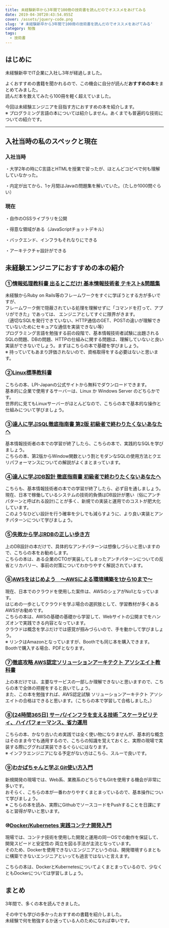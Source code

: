 ```yaml
---
title: 未経験新卒から3年間で100冊の技術書を読んだのでオススメをあげてみる
date: 2019-04-30T20:43:54.055Z
cover: /assets/jquery-code.png
slug: '# 未経験新卒から3年間で100冊の技術書を読んだのでオススメをあげてみる'
category: 勉強
tags:
  - 技術書
---
```

## はじめに

未経験新卒でIT企業に入社し3年が経過しました。

よくおすすめの書籍を聞かれるので、この機会に自分が読んだ**おすすめの本**をまとめてみました。  
読んだ本を数えてみたら100冊を軽く超えていました。



今回は未経験エンジニアを目指す方におすすめの本を紹介します。  
※ プログラミング言語の本については紹介しません。あくまでも普遍的な技術についての紹介です。

------



## 入社当時の私のスペックと現在

### 入社当時

・大学2年の時にC言語とHTMLを授業で習ったが、ほとんどコピペで何も理解していなかった。

・内定が出てから、1ヶ月間はJavaの問題集を解いていた。（たしか1000問ぐらい）



### 現在

・自作のOSSライブラリを公開

・得意な領域がある（JavaScriptチョットデキル）

・バックエンド、インフラもそれなりにできる

・アーキテクチャ設計ができる



## 未経験エンジニアにおすすめの本の紹介



### ①[情報処理教科書 出るとこだけ! 基本情報技術者 テキスト&問題集](https://www.amazon.co.jp/%E6%83%85%E5%A0%B1%E5%87%A6%E7%90%86%E6%95%99%E7%A7%91%E6%9B%B8-%E5%87%BA%E3%82%8B%E3%81%A8%E3%81%93%E3%81%A0%E3%81%91-%E5%9F%BA%E6%9C%AC%E6%83%85%E5%A0%B1%E6%8A%80%E8%A1%93%E8%80%85-%E3%83%86%E3%82%AD%E3%82%B9%E3%83%88-2019%E5%B9%B4%E7%89%88/dp/4798159174?ref_=Oct_BSellerC_502776_1&pf_rd_p=194ad9ce-5304-5088-9ff2-08924029768e&pf_rd_s=merchandised-search-10&pf_rd_t=101&pf_rd_i=502776&pf_rd_m=AN1VRQENFRJN5&pf_rd_r=Z6T52D31RPTFJDVB5Q2X&pf_rd_r=Z6T52D31RPTFJDVB5Q2X&pf_rd_p=194ad9ce-5304-5088-9ff2-08924029768e)

未経験からRuby on Rails等のフレームワークをすぐに学ぼうとする方が多いですが、  
フレームワーク側で隠蔽されている処理を理解せずに「コマンドを打って、アプリができた」であっては、
エンジニアとしてすぐに限界がきます。  
（適切なSQLを発行できていない、HTTP通信のGET、POSTの違いが理解できていないためにセキュアな通信を実装できない等）  
プログラミング言語を勉強する前の段階で、基本情報技術者試験に出題されるSQLの問題、DBの問題、HTTPの仕組みに関する問題は、理解していないと良い実装ができないでしょう。まずはこちらの本で基礎を学びましょう。  
※ 持っていてもあまり評価されないので、資格取得をする必要はないと思います。  



### ②[Linux標準教科書](https://linuc.org/textbooks/linux/)

こちらの本、LPI-Japanの公式サイトから無料でダウンロードできます。  
基本的に企業で使用するサーバーは、Linux か Windows Server のどちらかです。  
世界的に見てもLinuxサーバーがほとんどなので、こちらの本で基本的な操作と仕組みについて学びましょう。  



### ③[達人に学ぶSQL徹底指南書 第2版 初級者で終わりたくないあなたへ](https://www.amazon.co.jp/%E9%81%94%E4%BA%BA%E3%81%AB%E5%AD%A6%E3%81%B6SQL%E5%BE%B9%E5%BA%95%E6%8C%87%E5%8D%97%E6%9B%B8-%E7%AC%AC2%E7%89%88-%E5%88%9D%E7%B4%9A%E8%80%85%E3%81%A7%E7%B5%82%E3%82%8F%E3%82%8A%E3%81%9F%E3%81%8F%E3%81%AA%E3%81%84%E3%81%82%E3%81%AA%E3%81%9F%E3%81%B8-CodeZine-BOOKS/dp/4798157821/ref=sr_1_1?__mk_ja_JP=%E3%82%AB%E3%82%BF%E3%82%AB%E3%83%8A&keywords=%E9%81%94%E4%BA%BA%E3%81%AB%E5%AD%A6%E3%81%B6SQL%E5%BE%B9%E5%BA%95%E6%8C%87%E5%8D%97%E6%9B%B8+%E7%AC%AC2%E7%89%88+%E5%88%9D%E7%B4%9A%E8%80%85%E3%81%A7%E7%B5%82%E3%82%8F%E3%82%8A%E3%81%9F%E3%81%8F%E3%81%AA%E3%81%84%E3%81%82%E3%81%AA%E3%81%9F%E3%81%B8&qid=1556366115&s=books&sr=1-1-catcorr)

基本情報技術者の本での学習が終了したら、こちらの本で、実践的なSQLを学びましょう。  
こちらの本、第2版からWindow関数という割とモダンなSQLの使用方法とクエリパフォーマンスについての解説がよくまとまっています。  



### ④[達人に学ぶDB設計 徹底指南書 初級者で終わりたくないあなたへ](https://www.amazon.co.jp/%E9%81%94%E4%BA%BA%E3%81%AB%E5%AD%A6%E3%81%B6DB%E8%A8%AD%E8%A8%88-%E5%BE%B9%E5%BA%95%E6%8C%87%E5%8D%97%E6%9B%B8-%E5%88%9D%E7%B4%9A%E8%80%85%E3%81%A7%E7%B5%82%E3%82%8F%E3%82%8A%E3%81%9F%E3%81%8F%E3%81%AA%E3%81%84%E3%81%82%E3%81%AA%E3%81%9F%E3%81%B8-%E3%83%9F%E3%83%83%E3%82%AF/dp/4798124702/ref=sr_1_fkmrnull_1?__mk_ja_JP=%E3%82%AB%E3%82%BF%E3%82%AB%E3%83%8A&keywords=%E9%81%94%E4%BA%BA%E3%81%AB%E5%AD%A6%E3%81%B6DB%E8%A8%AD%E8%A8%88+%E5%BE%B9%E5%BA%95%E6%8C%87%E5%8D%97%E6%9B%B8+%E5%88%9D%E7%B4%9A%E8%80%85%E3%81%A7%E7%B5%82%E3%82%8F%E3%82%8A%E3%81%9F%E3%81%8F%E3%81%AA%E3%81%84%E3%81%82%E3%81%AA%E3%81%9F%E3%81%B8&qid=1556366263&s=books&sr=1-1-fkmrnull)

こちらも、基本情報技術者の本での学習が終了したら、必ず目を通しましょう。  
現在、日本で稼働しているシステムの技術的負債はDB設計が悪い（俗にアンチパターンと呼ばれる設計)ことが多く、新規での実装と運用でのコストが肥大化しています。  
このようなひどい設計を行う確率を少しでも減らすように、より良い実装とアンチパターンについて学びましょう。  



### ⑤[失敗から学ぶRDBの正しい歩き方](https://www.amazon.co.jp/%E5%A4%B1%E6%95%97%E3%81%8B%E3%82%89%E5%AD%A6%E3%81%B6RDB%E3%81%AE%E6%AD%A3%E3%81%97%E3%81%84%E6%AD%A9%E3%81%8D%E6%96%B9-Software-Design-plus-%E6%9B%BD%E6%A0%B9/dp/4297104083/ref=sr_1_1?__mk_ja_JP=%E3%82%AB%E3%82%BF%E3%82%AB%E3%83%8A&keywords=%E5%A4%B1%E6%95%97%E3%81%8B%E3%82%89%E5%AD%A6%E3%81%B6RDB%E3%81%AE%E6%AD%A3%E3%81%97%E3%81%84%E6%AD%A9%E3%81%8D%E6%96%B9&qid=1556366536&s=books&sr=1-1-catcorr)

上のDB設計の本だけで、具体的なアンチパターンは想像しづらいと思いますので、こちらの本をお勧めします。  
こちらの本は、ある企業のCTOが実装してしまったアンチパターンについての反省とリカバリー、事前の対策についてわかりやすく解説されています。  



### ⑥[AWSをはじめよう　～AWSによる環境構築を1から10まで～](https://www.amazon.co.jp/AWS%E3%82%92%E3%81%AF%E3%81%98%E3%82%81%E3%82%88%E3%81%86-%EF%BD%9EAWS%E3%81%AB%E3%82%88%E3%82%8B%E7%92%B0%E5%A2%83%E6%A7%8B%E7%AF%89%E3%82%921%E3%81%8B%E3%82%8910%E3%81%BE%E3%81%A7%EF%BD%9E-%E3%81%AF%E3%81%98%E3%82%81%E3%82%88%E3%81%86%E3%82%B7%E3%83%AA%E3%83%BC%E3%82%BA-mochikoAsTech-ebook/dp/B07K1FP44W/ref=sr_1_1?__mk_ja_JP=%E3%82%AB%E3%82%BF%E3%82%AB%E3%83%8A&keywords=AWS%E3%82%92%E3%81%AF%E3%81%98%E3%82%81%E3%82%88%E3%81%86+%EF%BD%9EAWS%E3%81%AB%E3%82%88%E3%82%8B%E7%92%B0%E5%A2%83%E6%A7%8B%E7%AF%89%E3%82%921%E3%81%8B%E3%82%8910%E3%81%BE%E3%81%A7%EF%BD%9E&qid=1556366719&s=books&sr=1-1)

現在、日本でのクラウドを使用した案件は、AWSのシェアがNo1となっています。  
はじめの一歩としてクラウドを学ぶ場合の選択肢として、学習教材が多くあるAWSがお勧めです。  
こちらの本は、AWSの基礎の基礎から学習して、Webサイトの公開までをハンズオンで実践できる内容となっています。  
クラウドは概念を学ぶだけでは感覚が掴みづらいので、手を動かして学びましょう。  
※ リンクはAmazonとなっていますが、Boothでも同じ本を購入できます。Boothで購入する場合、PDFとなります。  



### ⑦[徹底攻略 AWS認定ソリューションアーキテクト アソシエイト教科書](https://www.amazon.co.jp/%E5%BE%B9%E5%BA%95%E6%94%BB%E7%95%A5-AWS%E8%AA%8D%E5%AE%9A-%E3%82%BD%E3%83%AA%E3%83%A5%E3%83%BC%E3%82%B7%E3%83%A7%E3%83%B3%E3%82%A2%E3%83%BC%E3%82%AD%E3%83%86%E3%82%AF%E3%83%88-%E2%80%93-%E3%82%A2%E3%82%BD%E3%82%B7%E3%82%A8%E3%82%A4%E3%83%88%E6%95%99%E7%A7%91%E6%9B%B8/dp/4295005495/ref=sr_1_fkmrnull_1?__mk_ja_JP=%E3%82%AB%E3%82%BF%E3%82%AB%E3%83%8A&keywords=%E5%BE%B9%E5%BA%95%E6%94%BB%E7%95%A5+aws+%E8%AA%8D%E5%AE%9A%E3%82%BD%E3%83%AA%E3%83%A5%E3%83%BC%E3%82%B7%E3%83%A7%E3%83%B3%E3%82%A2%E3%83%BC%E3%82%AD%E3%83%86%E3%82%AF%E3%83%88+%E3%82%A2%E3%82%BD%E3%82%B7%E3%82%A8%E3%82%A4%E3%83%88%E6%95%99%E7%A7%91%E6%9B%B8&qid=1556367113&s=books&sr=1-1-fkmrnull)

上の本だけでは、主要なサービスの一部しか理解できないと思いますので、こちらの本で全体の把握をすると良いでしょう。  
また、この本を勉強すれば、AWS認定試験 ソリューションアーキテクト アソシエイトの合格はできると思います。（こちらの本で学習して合格しました。）  



### ⑧[[24時間365日] サーバ/インフラを支える技術 ‾スケーラビリティ、ハイパフォーマンス、省力運用](https://www.amazon.co.jp/24%E6%99%82%E9%96%93365%E6%97%A5-%E3%82%A4%E3%83%B3%E3%83%95%E3%83%A9%E3%82%92%E6%94%AF%E3%81%88%E3%82%8B%E6%8A%80%E8%A1%93-%E2%80%BE%E3%82%B9%E3%82%B1%E3%83%BC%E3%83%A9%E3%83%93%E3%83%AA%E3%83%86%E3%82%A3%E3%80%81%E3%83%8F%E3%82%A4%E3%83%91%E3%83%95%E3%82%A9%E3%83%BC%E3%83%9E%E3%83%B3%E3%82%B9%E3%80%81%E7%9C%81%E5%8A%9B%E9%81%8B%E7%94%A8-PRESS-plus%E3%82%B7%E3%83%AA%E3%83%BC%E3%82%BA/dp/4774135666/ref=sr_1_8?__mk_ja_JP=%E3%82%AB%E3%82%BF%E3%82%AB%E3%83%8A&keywords=%E3%82%A4%E3%83%B3%E3%83%95%E3%83%A9&qid=1556367331&s=books&sr=1-8)

こちらの本、かなり古いため実践では全く使い物になりませんが、基本的な概念はそのまま今でも通用するので、こちらの知識を覚えておくと、実際の現場で実装する際にググれば実装できるぐらいにはなります。  
※ インフラエンジニアになる予定がない方はこちら、スルーで良いです。  



### ⑨[わかばちゃんと学ぶ Git使い方入門](https://www.amazon.co.jp/%E3%82%8F%E3%81%8B%E3%81%B0%E3%81%A1%E3%82%83%E3%82%93%E3%81%A8%E5%AD%A6%E3%81%B6-Git%E4%BD%BF%E3%81%84%E6%96%B9%E5%85%A5%E9%96%80%E3%80%88GitHub%E3%80%81Bitbucket%E3%80%81SourceTree%E3%80%89-%E6%B9%8A%E5%B7%9D-%E3%81%82%E3%81%84/dp/4863542178/ref=sr_1_1?__mk_ja_JP=%E3%82%AB%E3%82%BF%E3%82%AB%E3%83%8A&keywords=git&qid=1556367533&s=books&sr=1-1)

新規開発の現場では、Web系、業務系のどちらでもGitを使用する機会が非常に多いです。  
おそらく、こちらの本が一番わかりやすくまとまっているので、基本操作について学びましょう。  
※ こちらの本を読み、実際にGithubでソースコードをPushすることを日課にすると習得が早いと思います。  



### ⑩[Docker/Kubernetes 実践コンテナ開発入門](https://www.amazon.co.jp/Docker-Kubernetes-%E5%AE%9F%E8%B7%B5%E3%82%B3%E3%83%B3%E3%83%86%E3%83%8A%E9%96%8B%E7%99%BA%E5%85%A5%E9%96%80-%E5%B1%B1%E7%94%B0-%E6%98%8E%E6%86%B2/dp/4297100339/ref=sr_1_1?__mk_ja_JP=%E3%82%AB%E3%82%BF%E3%82%AB%E3%83%8A&keywords=Docker%2FKubernetes+%E5%AE%9F%E8%B7%B5%E3%82%B3%E3%83%B3%E3%83%86%E3%83%8A%E9%96%8B%E7%99%BA%E5%85%A5%E9%96%80&qid=1556367813&s=books&sr=1-1)

現場では、コンテナ技術を使用した開発と運用の同一OSでの動作を保証して、開発スピードと安定性の
両立を図る手法が主流となっています。  
そのため、Dockerを使用できないエンジニアというのは、開発環境すらまともに構築できないエンジニアといっても過言ではないと言えます。

こちらの本は、DockerとKubernetesについてよくまとまっているので、少なくともDockerについては学習しましょう。  



## まとめ

3年間で、多くの本を読んできました。  

その中でも学びの多かったおすすめの書籍を紹介しました。  
未経験で何を勉強するか迷っている人のためになれば幸いです。



